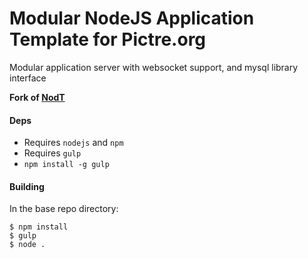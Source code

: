 Modular NodeJS Application Template for Pictre.org
==================================================

Modular application server with websocket support, and mysql library interface

**Fork of [NodT](https://github.com/juanvallejo/NodT)**

#### Deps

- Requires `nodejs` and `npm`
- Requires `gulp`
 - `npm install -g gulp`

#### Building
In the base repo directory:

```
$ npm install
$ gulp
$ node .
```